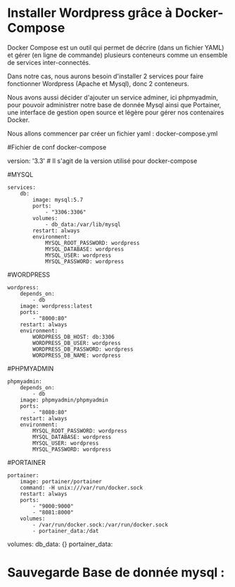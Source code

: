 # Installer Wordpress grâce à Docker-Compose

Docker Compose est un outil qui permet de décrire (dans un fichier YAML) et gérer (en ligne de commande) plusieurs conteneurs comme un ensemble de services inter-connectés.

Dans notre cas, nous aurons besoin d'installer 2 services pour faire fonctionner Wordpress (Apache et Mysql), donc 2 conteneurs.

Nous avons aussi décider d'ajouter un service adminer, ici phpmyadmin, pour pouvoir administrer notre base de donnée Mysql
ainsi que Portainer, une interface de gestion open source et légère pour gérer nos contenaires Docker. 

Nous allons commencer par créer un fichier yaml : docker-compose.yml

#Fichier de conf docker-compose

version: '3.3'  # Il s'agit de la version utilisé pour docker-compose

#MYSQL

    services:
        db:
            image: mysql:5.7
            ports:
                - "3306:3306"
            volumes:
                - db_data:/var/lib/mysql
            restart: always
            environment:
                MYSQL_ROOT_PASSWORD: wordpress
                MYSQL_DATABASE: wordpress
                MYSQL_USER: wordpress
                MYSQL_PASSWORD: wordpress
            
 #WORDPRESS
            
    wordpress:
        depends_on:
            - db
        image: wordpress:latest
        ports:
            - "8000:80"
        restart: always
        environment:
            WORDPRESS_DB_HOST: db:3306
            WORDPRESS_DB_USER: wordpress
            WORDPRESS_DB_PASSWORD: wordpress
            WORDPRESS_DB_NAME: wordpress
            
 #PHPMYADMIN
        
    phpmyadmin:
        depends_on:
            - db
        image: phpmyadmin/phpmyadmin
        ports:
            - "8080:80"
        restart: always
        environment:
            MYSQL_ROOT_PASSWORD: wordpress
            MYSQL_DATABASE: wordpress
            MYSQL_USER: wordpress
            MYSQL_PASSWORD: wordpress
            
#PORTAINER

    portainer:
        image: portainer/portainer
        command: -H unix:///var/run/docker.sock
        restart: always
        ports:
            - "9000:9000"
            - "8081:8000"
        volumes:
            - /var/run/docker.sock:/var/run/docker.sock
            - portainer_data:/dat

volumes:
    db_data: {}
    portainer_data:
    

# Sauvegarde Base de donnée mysql :



